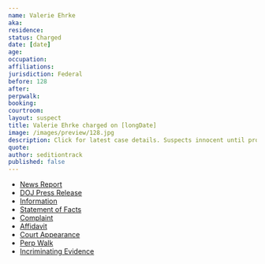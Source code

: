 ```yaml
---
name: Valerie Ehrke
aka:
residence: 
status: Charged
date: [date]
age: 
occupation:
affiliations:
jurisdiction: Federal
before: 128
after:
perpwalk:
booking: 
courtroom:
layout: suspect
title: Valerie Ehrke charged on [longDate]
image: /images/preview/128.jpg
description: Click for latest case details. Suspects innocent until proven guilty.
quote:
author: seditiontrack
published: false
---
```


- [News Report]()
- [DOJ Press Release]()
- [Information]()
- [Statement of Facts]()
- [Complaint]()
- [Affidavit]()
- [Court Appearance]()
- [Perp Walk]()
- [Incriminating Evidence]()
